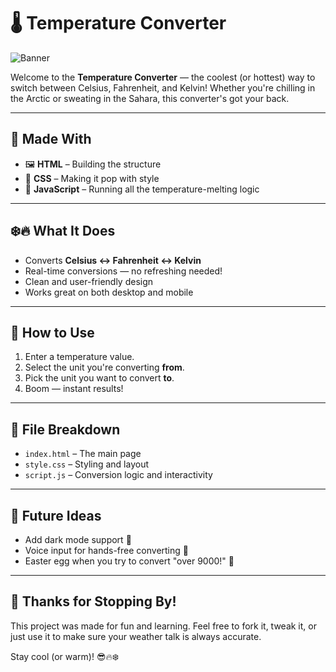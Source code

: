# 🌡️ Temperature Converter

![Banner](https://i.postimg.cc/qRx6yFvB/Screenshot-2025-06-13-at-11-13-39-PM.png)

Welcome to the **Temperature Converter** — the coolest (or hottest) way to switch between Celsius, Fahrenheit, and Kelvin! Whether you're chilling in the Arctic or sweating in the Sahara, this converter's got your back.

---

## 🔧 Made With

- 🖼️ **HTML** – Building the structure
- 🎨 **CSS** – Making it pop with style
- 🧠 **JavaScript** – Running all the temperature-melting logic

---

## ❄️🔥 What It Does

- Converts **Celsius ↔ Fahrenheit ↔ Kelvin**
- Real-time conversions — no refreshing needed!
- Clean and user-friendly design
- Works great on both desktop and mobile

---

## 🚀 How to Use

1. Enter a temperature value.
2. Select the unit you're converting **from**.
3. Pick the unit you want to convert **to**.
4. Boom — instant results!

---

## 📂 File Breakdown

- `index.html` – The main page
- `style.css` – Styling and layout
- `script.js` – Conversion logic and interactivity

---

## 🌟 Future Ideas

- Add dark mode support 🌙  
- Voice input for hands-free converting 🎤  
- Easter egg when you try to convert "over 9000!" 🤯

---

## 👋 Thanks for Stopping By!

This project was made for fun and learning. Feel free to fork it, tweak it, or just use it to make sure your weather talk is always accurate.

Stay cool (or warm)! 😎🔥❄️

